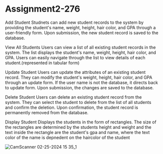 # Assignment2-276
Add Student
Studnets can add new student records to the system by providing the student's name, weight, height, hair color, and GPA through a user-friendly form. Upon submission, the new student record is saved to the database.

View All Students
Users can view a list of all existing student records in the system. The list displays the student's name, weight, height, hair color, and GPA. Users can easily navigate through the list to view details of each student.(represented in tabular form)

Update Student
Users can update the attributes of an existing student record. They can modify the student's weight, height, hair color, and GPA through an update form. If the user name is not the database, it directs back to update form. Upon submission, the changes are saved to the database.

Delete Student
Users can delete an existing student record from the system. They can select the student to delete from the list of all students and confirm the deletion. Upon confirmation, the student record is permanently removed from the database.

Display Student
Displays the students in the form of rectangles. The size of the rectangles are determined by the students height and weight and the text inside the rectangle are the student's gpa and name, where the text color of the name is depnedent on the haircolor of the student

![CamScanner 02-25-2024 15 35_1](https://github.com/Taranjot14/Assignment2-276/assets/144305614/5b809528-1ba6-421b-af68-4add7b5dd3fa)




